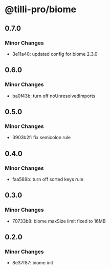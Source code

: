 # @tilli-pro/biome

## 0.7.0

### Minor Changes

- 3e11a40: updated config for biome 2.3.0

## 0.6.0

### Minor Changes

- ba0f43b: turn off noUnresolvedImports

## 0.5.0

### Minor Changes

- 3903b2f: fix semicolon rule

## 0.4.0

### Minor Changes

- faa589b: turn off sorted keys rule

## 0.3.0

### Minor Changes

- 70733b8: biome maxSize limit fixed to 16MB

## 0.2.0

### Minor Changes

- 8e37f87: biome init

